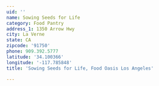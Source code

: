 ```yaml
---
uid: ''
name: Sowing Seeds for Life
category: Food Pantry
address_1: 1350 Arrow Hwy
city: La Verne
state: CA
zipcode: '91750'
phone: 909.392.5777
latitude: '34.100366'
longitude: '-117.785848'
title: 'Sowing Seeds for Life, Food Oasis Los Angeles'

---
```


